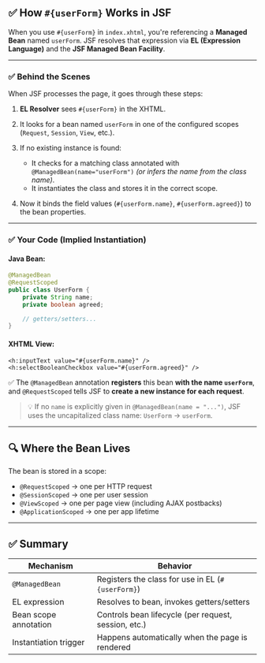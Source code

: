 ## ✅ How `#{userForm}` Works in JSF

When you use `#{userForm}` in `index.xhtml`, you're referencing a **Managed Bean** named `userForm`. JSF resolves that expression via **EL (Expression Language)** and the **JSF Managed Bean Facility**.

---

### ✅ Behind the Scenes

When JSF processes the page, it goes through these steps:

1. **EL Resolver** sees `#{userForm}` in the XHTML.
2. It looks for a bean named `userForm` in one of the configured scopes (`Request`, `Session`, `View`, etc.).
3. If no existing instance is found:

   * It checks for a matching class annotated with `@ManagedBean(name="userForm")` *(or infers the name from the class name)*.
   * It instantiates the class and stores it in the correct scope.
4. Now it binds the field values (`#{userForm.name}`, `#{userForm.agreed}`) to the bean properties.

---

### ✅ Your Code (Implied Instantiation)

#### Java Bean:

```java
@ManagedBean
@RequestScoped
public class UserForm {
    private String name;
    private boolean agreed;

    // getters/setters...
}
```

#### XHTML View:

```xhtml
<h:inputText value="#{userForm.name}" />
<h:selectBooleanCheckbox value="#{userForm.agreed}" />
```

✅ The `@ManagedBean` annotation **registers** this bean **with the name `userForm`**, and `@RequestScoped` tells JSF to **create a new instance for each request**.

> 💡 If no `name` is explicitly given in `@ManagedBean(name = "...")`, JSF uses the uncapitalized class name: `UserForm` → `userForm`.

---

## 🔍 Where the Bean Lives

The bean is stored in a scope:

* `@RequestScoped` → one per HTTP request
* `@SessionScoped` → one per user session
* `@ViewScoped` → one per page view (including AJAX postbacks)
* `@ApplicationScoped` → one per app lifetime

---

## ✅ Summary

| Mechanism             | Behavior                                             |
| --------------------- | ---------------------------------------------------- |
| `@ManagedBean`        | Registers the class for use in EL (`#{userForm}`)    |
| EL expression         | Resolves to bean, invokes getters/setters            |
| Bean scope annotation | Controls bean lifecycle (per request, session, etc.) |
| Instantiation trigger | Happens automatically when the page is rendered      |
